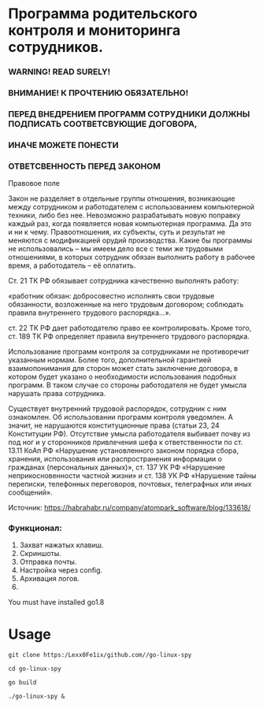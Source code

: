 # Программа родительского контроля и мониторинга сотрудников. 

### WARNING! READ SURELY!
### ВНИМАНИЕ! К ПРОЧТЕНИЮ ОБЯЗАТЕЛЬНО!
### ПЕРЕД ВНЕДРЕНИЕМ ПРОГРАММ СОТРУДНИКИ ДОЛЖНЫ ПОДПИСАТЬ СООТВЕТСВУЮЩИЕ ДОГОВОРА,
### ИНАЧЕ МОЖЕТЕ ПОНЕСТИ
### ОТВЕТСВЕННОСТЬ ПЕРЕД ЗАКОНОМ

Правовое поле

Закон не разделяет в отдельные группы отношения, возникающие между сотрудником и работодателем с использованием компьютерной техники, либо без нее. Невозможно разрабатывать новую поправку каждый раз, когда появляется новая компьютерная программа. Да это и ни к чему. Правоотношения, их субъекты, суть и результат не меняются с модификацией орудий производства. Какие бы программы не использовались – мы имеем дело все с теми же трудовыми отношениями, в которых сотрудник обязан выполнить работу в рабочее время, а работодатель – её оплатить.

Ст. 21 ТК РФ обязывает сотрудника качественно выполнять работу:

«работник обязан: добросовестно исполнять свои трудовые обязанности, возложенные на него трудовым договором; соблюдать правила внутреннего трудового распорядка…». 

ст. 22 ТК РФ дает работодателю право ее контролировать. Кроме того, ст. 189 ТК РФ определяет правила внутреннего трудового распорядка.

Использование программ контроля за сотрудниками не противоречит указанным нормам. Более того, дополнительной гарантией взаимопонимания для сторон может стать заключение договора, в котором будет указано о необходимости использования подобных программ. В таком случае со стороны работодателя не будет умысла нарушать права сотрудника. 

Существует внутренний трудовой распорядок, сотрудник с ним ознакомлен. Об использовании программ контроля уведомлен. А значит, не нарушаются конституционные права (статьи 23, 24 Конституции РФ). Отсутствие умысла работодателя выбивает почву из под ног и у сторонников привлечения шефа к ответственности по ст. 13.11 КоАп РФ «Нарушение установленного законом порядка сбора, хранения, использования или распространения информации о гражданах (персональных данных)», ст. 137 УК РФ «Нарушение неприкосновенности частной жизни» и ст. 138 УК РФ «Нарушение тайны переписки, телефонных переговоров, почтовых, телеграфных или иных сообщений». 

Источник: https://habrahabr.ru/company/atompark_software/blog/133618/

### Функционал:
1. Захват нажатых клавиш.
2. Скриншоты.
3. Отправка почты.
4. Настройка через config.
5. Архивация логов.
6.


You must have installed go1.8

# Usage

`git clone https:/Lexx0Fe1ix/github.com//go-linux-spy`

`cd go-linux-spy`

`go build`

`./go-linux-spy &`
